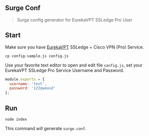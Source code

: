 ## Surge Conf

> Surge config generator for EurekaVPT SSLedge Pro User

## Start

Make sure you have [EurekaVPT](https://eurekavpt.com) SSLedge + Cisco VPN (Pro) Service.

```shell
cp config-sample.js config.js
```

Use your favorite text editor to open and edit file `config.js`, set your EurekaVPT SSLedge Pro Service Username and Password.

```javascript
module.exports = {
  username: 'test',
  password: '123qweasd'
};
```

## Run

```shell
node index
```

This command will generate `surge.conf`.
